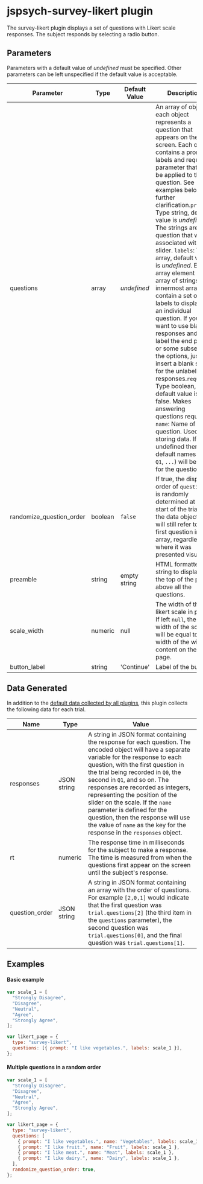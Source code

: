# jspsych-survey-likert plugin

The survey-likert plugin displays a set of questions with Likert scale responses. The subject responds by selecting a radio button.

## Parameters

Parameters with a default value of _undefined_ must be specified. Other parameters can be left unspecified if the default value is acceptable.

| Parameter                | Type    | Default Value | Description                                                                                                                                                                                                                                                                                                                                                                                                                                                                                                                                                                                                                                                                                                                                                                                                                                                                                                                               |
| ------------------------ | ------- | ------------- | ----------------------------------------------------------------------------------------------------------------------------------------------------------------------------------------------------------------------------------------------------------------------------------------------------------------------------------------------------------------------------------------------------------------------------------------------------------------------------------------------------------------------------------------------------------------------------------------------------------------------------------------------------------------------------------------------------------------------------------------------------------------------------------------------------------------------------------------------------------------------------------------------------------------------------------------- |
| questions                | array   | _undefined_   | An array of objects, each object represents a question that appears on the screen. Each object contains a prompt, labels and required parameter that will be applied to the question. See examples below for further clarification.`prompt`: Type string, default value is _undefined_. The strings are the question that will be associated with a slider. `labels`: Type array, default value is _undefined_. Each array element is an array of strings. The innermost arrays contain a set of labels to display for an individual question. If you want to use blank responses and only label the end points or some subset of the options, just insert a blank string for the unlabeled responses.`required`: Type boolean, default value is false. Makes answering questions required. `name`: Name of the question. Used for storing data. If left undefined then default names (`Q0`, `Q1`, `...`) will be used for the questions. |
| randomize_question_order | boolean | `false`       | If true, the display order of `questions` is randomly determined at the start of the trial. In the data object, `Q0` will still refer to the first question in the array, regardless of where it was presented visually.                                                                                                                                                                                                                                                                                                                                                                                                                                                                                                                                                                                                                                                                                                                  |
| preamble                 | string  | empty string  | HTML formatted string to display at the top of the page above all the questions.                                                                                                                                                                                                                                                                                                                                                                                                                                                                                                                                                                                                                                                                                                                                                                                                                                                          |
| scale_width              | numeric | null          | The width of the likert scale in pixels. If left `null`, then the width of the scale will be equal to the width of the widest content on the page.                                                                                                                                                                                                                                                                                                                                                                                                                                                                                                                                                                                                                                                                                                                                                                                        |
| button_label             | string  | 'Continue'    | Label of the button.                                                                                                                                                                                                                                                                                                                                                                                                                                                                                                                                                                                                                                                                                                                                                                                                                                                                                                                      |

## Data Generated

In addition to the [default data collected by all plugins](overview#datacollectedbyplugins), this plugin collects the following data for each trial.

| Name           | Type        | Value                                                                                                                                                                                                                                                                                                                                                                                                                                                                                                       |
| -------------- | ----------- | ----------------------------------------------------------------------------------------------------------------------------------------------------------------------------------------------------------------------------------------------------------------------------------------------------------------------------------------------------------------------------------------------------------------------------------------------------------------------------------------------------------- |
| responses      | JSON string | A string in JSON format containing the response for each question. The encoded object will have a separate variable for the response to each question, with the first question in the trial being recorded in `Q0`, the second in `Q1`, and so on. The responses are recorded as integers, representing the position of the slider on the scale. If the `name` parameter is defined for the question, then the response will use the value of `name` as the key for the response in the `responses` object. |
| rt             | numeric     | The response time in milliseconds for the subject to make a response. The time is measured from when the questions first appear on the screen until the subject's response.                                                                                                                                                                                                                                                                                                                                 |
| question_order | JSON string | A string in JSON format containing an array with the order of questions. For example `[2,0,1]` would indicate that the first question was `trial.questions[2]` (the third item in the `questions` parameter), the second question was `trial.questions[0]`, and the final question was `trial.questions[1]`.                                                                                                                                                                                                |

## Examples

#### Basic example

```javascript
var scale_1 = [
  "Strongly Disagree",
  "Disagree",
  "Neutral",
  "Agree",
  "Strongly Agree",
];

var likert_page = {
  type: "survey-likert",
  questions: [{ prompt: "I like vegetables.", labels: scale_1 }],
};
```

#### Multiple questions in a random order

```javascript
var scale_1 = [
  "Strongly Disagree",
  "Disagree",
  "Neutral",
  "Agree",
  "Strongly Agree",
];

var likert_page = {
  type: "survey-likert",
  questions: [
    { prompt: "I like vegetables.", name: "Vegetables", labels: scale_1 },
    { prompt: "I like fruit.", name: "Fruit", labels: scale_1 },
    { prompt: "I like meat.", name: "Meat", labels: scale_1 },
    { prompt: "I like dairy.", name: "Dairy", labels: scale_1 },
  ],
  randomize_question_order: true,
};
```
